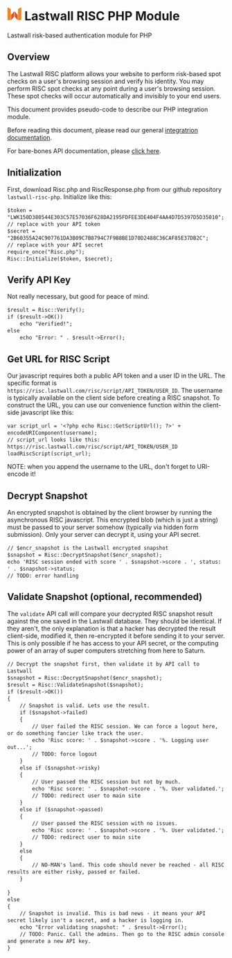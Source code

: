 # ![Lastwall Logo](logo.png) Lastwall RISC PHP Module

Lastwall risk-based authentication module for PHP

## Overview

The Lastwall RISC platform allows your website to perform risk-based spot checks on a user's browsing session and verify his identity. You may perform RISC spot checks at any point during a user's browsing session. These spot checks will occur automatically and invisibly to your end users.

This document provides pseudo-code to describe our PHP integration module.

Before reading this document, please read our general [integratrion documentation](Integration.md).

For bare-bones API documentation, please [click here](API.md).


## Initialization

First, download Risc.php and RiscResponse.php from our github repository `lastwall-risc-php`. Initialize like this:

```
$token = "LWK150D380544E303C57E57036F628DA2195FDFEE3DE404F4AA4D7D5397D5D35010";   // replace with your API token
$secret = "2B60355A24C907761DA3B09C7B8794C7F9B8BE1D70D2488C36CAF85E37DB2C";       // replace with your API secret
require_once("Risc.php");
Risc::Initialize($token, $secret);
```


## Verify API Key

Not really necessary, but good for peace of mind.

```
$result = Risc::Verify();
if ($result->OK())
	echo "Verified!";
else
	echo "Error: " . $result->Error();
```


## Get URL for RISC Script

Our javascript requires both a public API token and a user ID in the URL. The specific format is `https://risc.lastwall.com/risc/script/API_TOKEN/USER_ID`. The username is typically available on the client side before creating a RISC snapshot. To construct the URL, you can use our convenience function within the client-side javascript like this:

```
var script_url = '<?php echo Risc::GetScriptUrl(); ?>' + encodeURIComponent(username);
// script_url looks like this: https://risc.lastwall.com/risc/script/API_TOKEN/USER_ID
loadRiscScript(script_url);
```

NOTE: when you append the username to the URL, don't forget to URI-encode it!


## Decrypt Snapshot

An encrypted snapshot is obtained by the client browser by running the asynchronous RISC javascript. This encrypted blob (which is just a string) must be passed to your server somehow (typically via hidden form submission). Only your server can decrypt it, using your API secret.

```
// $encr_snapshot is the Lastwall encrypted snapshot
$snapshot = Risc::DecryptSnapshot($encr_snapshot);
echo 'RISC session ended with score ' . $snapshot->score . ', status: ' . $snapshot->status;
// TODO: error handling
```


## Validate Snapshot (optional, recommended)

The `validate` API call will compare your decrypted RISC snapshot result against the one saved in the Lastwall database. They should be identical. If they aren't, the only explanation is that a hacker has decrypted the result client-side, modified it, then re-encrypted it before sending it to your server. This is only possible if he has access to your API secret, or the computing power of an array of super computers stretching from here to Saturn.

```
// Decrypt the snapshot first, then validate it by API call to Lastwall
$snapshot = Risc::DecryptSnapshot($encr_snapshot);
$result = Risc::ValidateSnapshot($snapshot);
if ($result->OK())
{
    // Snapshot is valid. Lets use the result.
    if ($snapshot->failed)
    {
        // User failed the RISC session. We can force a logout here, or do something fancier like track the user.
        echo 'Risc score: ' . $snapshot->score . '%. Logging user out...';
        // TODO: force logout
    }
    else if ($snapshot->risky)
    {
        // User passed the RISC session but not by much.
        echo 'Risc score: ' . $snapshot->score . '%. User validated.';
        // TODO: redirect user to main site
    }
    else if ($snapshot->passed)
    {
        // User passed the RISC session with no issues.
        echo 'Risc score: ' . $snapshot->score . '%. User validated.';
        // TODO: redirect user to main site
    }
    else
    {
        // NO-MAN's land. This code should never be reached - all RISC results are either risky, passed or failed.
    }

}
else
{
    // Snapshot is invalid. This is bad news - it means your API secret likely isn't a secret, and a hacker is logging in.
	echo "Error validating snapshot: " . $result->Error();
    // TODO: Panic. Call the admins. Then go to the RISC admin console and generate a new API key.
}
```

